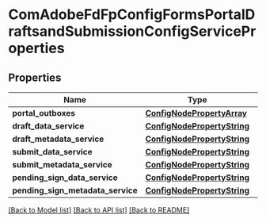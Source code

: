 # ComAdobeFdFpConfigFormsPortalDraftsandSubmissionConfigServiceProperties

## Properties
Name | Type | Description | Notes
------------ | ------------- | ------------- | -------------
**portal_outboxes** | [**ConfigNodePropertyArray**](ConfigNodePropertyArray.md) |  | [optional] 
**draft_data_service** | [**ConfigNodePropertyString**](ConfigNodePropertyString.md) |  | [optional] 
**draft_metadata_service** | [**ConfigNodePropertyString**](ConfigNodePropertyString.md) |  | [optional] 
**submit_data_service** | [**ConfigNodePropertyString**](ConfigNodePropertyString.md) |  | [optional] 
**submit_metadata_service** | [**ConfigNodePropertyString**](ConfigNodePropertyString.md) |  | [optional] 
**pending_sign_data_service** | [**ConfigNodePropertyString**](ConfigNodePropertyString.md) |  | [optional] 
**pending_sign_metadata_service** | [**ConfigNodePropertyString**](ConfigNodePropertyString.md) |  | [optional] 

[[Back to Model list]](../README.md#documentation-for-models) [[Back to API list]](../README.md#documentation-for-api-endpoints) [[Back to README]](../README.md)


